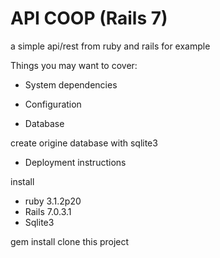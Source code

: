 # API COOP (Rails 7)

a simple api/rest from ruby and rails for example 

Things you may want to cover:

* System dependencies

* Configuration

* Database 

create origine database with sqlite3

* Deployment instructions

install 
- ruby 3.1.2p20
- Rails 7.0.3.1
- Sqlite3

gem install
clone this project 
